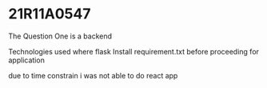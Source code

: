 # 21R11A0547

The Question One is a backend 

 Technologies used where flask
 Install requirement.txt before proceeding for application


due to time constrain i was not able to do react app
